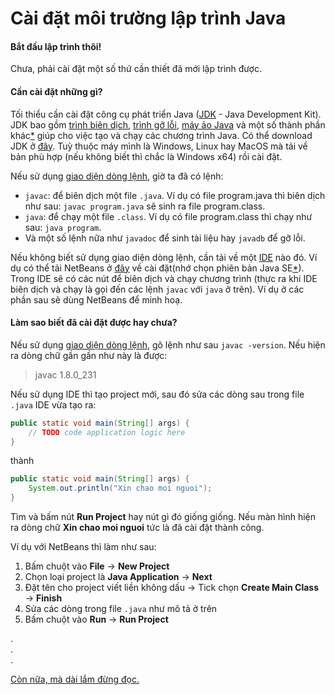# Cài đặt môi trường lập trình Java

#### Bắt đầu lập trình thôi!
Chưa, phải cài đặt một số thứ cần thiết đã mới lập trình được.

#### Cần cài đặt những gì?
Tối thiểu cần cài đặt công cụ phát triển Java ([JDK](../terminology.md#JDK) - Java Development Kit). JDK bao gồm [trình biên dịch](../terminology.md#compiler), [trình gỡ lỗi](../terminology.md#debugger), [máy ảo Java](../terminology.md#JVM) và một số thành phần khác[\*](TLDR.md#JDK-gồm-những-gì) giúp cho việc tạo và chạy các chương trình Java. Có thể download JDK ở [đây](https://www.oracle.com/technetwork/java/javase/downloads/jdk8-downloads-2133151.html). Tuỳ thuộc máy mình là Windows, Linux hay MacOS mà tải về bản phù hợp (nếu không biết thì chắc là Windows x64) rồi cài đặt.

Nếu sử dụng [giao diện dòng lệnh](../terminology.md#CLI), giờ ta đã có lệnh:
- `javac`: để biên dịch một file `.java`. Ví dụ có file program.java thì biên dịch như sau: `javac program.java` sẽ sinh ra file program.class.
- `java`: để chạy một file `.class`. Ví dụ có file program.class thì chạy như sau: `java program`.
- Và một số lệnh nữa như `javadoc` để sinh tài liệu hay `javadb` để gỡ lỗi.

Nếu không biết sử dụng giao diện dòng lệnh, cần tải về một [IDE](../terminology.md#IDE) nào đó. Ví dụ có thể tải NetBeans ở [đây](https://netbeans.org/downloads/8.2/) về cài đặt(nhớ chọn phiên bản Java SE[\*](TLDR.md#java-se-là-gì)). Trong IDE sẽ có các nút để biên dịch và chạy chương trình (thực ra khi IDE biên dịch và chạy là gọi đến các lệnh `javac` với `java` ở trên). Ví dụ ở các phần sau sẽ dùng NetBeans để minh hoạ.

#### Làm sao biết đã cài đặt được hay chưa?
Nếu sử dụng [giao diện dòng lệnh](../terminology.md#CLI), gõ lệnh như sau `javac -version`. Nếu hiện ra dòng chữ gần gần như này là được:
> javac 1.8.0\_231

Nếu sử dụng IDE thì tạo project mới, sau đó sửa các dòng sau trong file `.java` IDE vừa tạo ra:
```java
public static void main(String[] args) {
    // TODO code application logic here
}
```
thành
```java
public static void main(String[] args) {
    System.out.println("Xin chao moi nguoi");
}
```

Tìm và bấm nút **Run Project** hay nút gì đó giống giống. Nếu màn hình hiện ra dòng chữ **Xin chao moi nguoi** tức là đã cài đặt thành công.

Ví dụ với NetBeans thì làm như sau:
1. Bấm chuột vào **File** &#8594; **New Project**
2. Chọn loại project là **Java Application** &#8594; **Next**
3. Đặt tên cho project viết liền không dấu &#8594; Tick chọn **Create Main Class** &#8594; **Finish**
4. Sửa các dòng trong file `.java` như mô tả ở trên
5. Bấm chuột vào **Run** &#8594; **Run Project**

.  
.  
.  

[Còn nữa, mà dài lắm đừng đọc.](TLDR.md)

